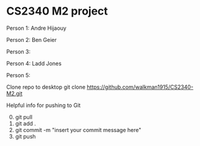 # CS2340 M2 project

Person 1: Andre Hijaouy

Person 2: Ben Geier

Person 3:

Person 4: Ladd Jones

Person 5:

Clone repo to desktop git clone https://github.com/walkman1915/CS2340-M2.git


Helpful info for pushing to Git

0. git pull
1. git add .
2. git commit -m "insert your commit message here"
3. git push 
